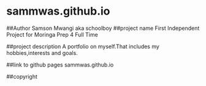 # sammwas.github.io
##Author
Samson Mwangi aka schoolboy
##project name
First Independent Project for Moringa Prep 4 Full Time

##project description
A portfolio on myself.That includes my hobbies,interests and goals.

##link to github pages
sammwas.github.io

##copyright 
